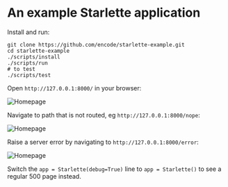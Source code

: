 # An example Starlette application

Install and run:

```shell
git clone https://github.com/encode/starlette-example.git
cd starlette-example
./scripts/install
./scripts/run
# to test
./scripts/test
```

Open `http://127.0.0.1:8000/` in your browser:

![Homepage](https://raw.githubusercontent.com/encode/starlette-example/master/docs/index.png)

Navigate to path that is not routed, eg `http://127.0.0.1:8000/nope`:

![Homepage](https://raw.githubusercontent.com/encode/starlette-example/master/docs/404.png)

Raise a server error by navigating to `http://127.0.0.1:8000/error`:

![Homepage](https://raw.githubusercontent.com/encode/starlette-example/master/docs/500.png)

Switch the `app = Starlette(debug=True)` line to `app = Starlette()` to see a regular 500 page instead.
